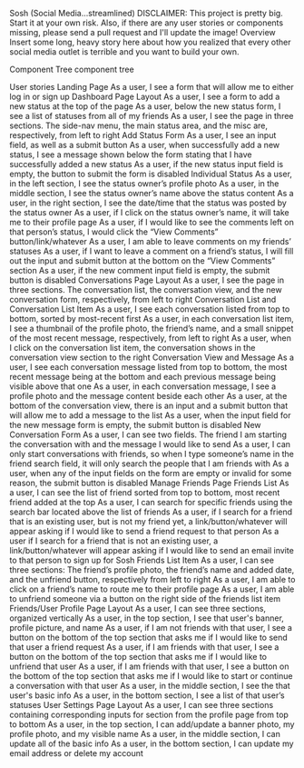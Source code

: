Sosh (Social Media...streamlined)
DISCLAIMER: This project is pretty big. Start it at your own risk. Also, if there are any user stories or components missing, please send a pull request and I'll update the image!
Overview
Insert some long, heavy story here about how you realized that every other social media outlet is terrible and you want to build your own.

Component Tree
component tree

User stories
Landing Page
As a user, I see a form that will allow me to either log in or sign up
Dashboard Page
Layout
As a user, I see a form to add a new status at the top of the page
As a user, below the new status form, I see a list of statuses from all of my friends
As a user, I see the page in three sections. The side-nav menu, the main status area, and the misc are, respectively, from left to right
Add Status Form
As a user, I see an input field, as well as a submit button
As a user, when successfully add a new status, I see a message shown below the form stating that I have successfully added a new status
As a user, if the new status input field is empty, the button to submit the form is disabled
Individual Status
As a user, in the left section, I see the status owner’s profile photo
As a user, in the middle section, I see the status owner’s name above the status content
As a user, in the right section, I see the date/time that the status was posted by the status owner
As a user, if I click on the status owner’s name, it will take me to their profile page
As a user, if I would like to see the comments left on that person’s status, I would click the “View Comments” button/link/whatever
As a user, I am able to leave comments on my friends’ statuses
As a user, if I want to leave a comment on a friend’s status, I will fill out the input and submit button at the bottom on the “View Comments” section
As a user, if the new comment input field is empty, the submit button is disabled
Conversations Page
Layout
As a user, I see the page in three sections. The conversation list, the conversation view, and the new conversation form, respectively, from left to right
Conversation List and Conversation List Item
As a user, I see each conversation listed from top to bottom, sorted by most-recent first
As a user, in each conversation list item, I see a thumbnail of the profile photo, the friend’s name, and a small snippet of the most recent message, respectively, from left to right
As a user, when I click on the conversation list item, the conversation shows in the conversation view section to the right
Conversation View and Message
As a user, I see each conversation message listed from top to bottom, the most recent message being at the bottom and each previous message being visible above that one
As a user, in each conversation message, I see a profile photo and the message content beside each other
As a user, at the bottom of the conversation view, there is an input and a submit button that will allow me to add a message to the list
As a user, when the input field for the new message form is empty, the submit button is disabled
New Conversation Form
As a user, I can see two fields. The friend I am starting the conversation with and the message I would like to send
As a user, I can only start conversations with friends, so when I type someone’s name in the friend search field, it will only search the people that I am friends with
As a user, when any of the input fields on the form are empty or invalid for some reason, the submit button is disabled
Manage Friends Page
Friends List
As a user, I can see the list of friend sorted from top to bottom, most recent friend added at the top
As a user, I can search for specific friends using the search bar located above the list of friends
As a user, if I search for a friend that is an existing user, but is not my friend yet, a link/button/whatever will appear asking if I would like to send a friend request to that person
As a user if I search for a friend that is not an existing user, a link/button/whatever will appear asking if I would like to send an email invite to that person to sign up for Sosh
Friends List Item
As a user, I can see three sections: The friend’s profile photo, the friend’s name and added date, and the unfriend button, respectively from left to right
As a user, I am able to click on a friend’s name to route me to their profile page
As a user, I am able to unfriend someone via a button on the right side of the friends list item
Friends/User Profile Page
Layout
As a user, I can see three sections, organized vertically
As a user, in the top section, I see that user's banner, profile picture, and name
As a user, if I am not friends with that user, I see a button on the bottom of the top section that asks me if I would like to send that user a friend request
As a user, if I am friends with that user, I see a button on the bottom of the top section that asks me if I would like to unfriend that user
As a user, if I am friends with that user, I see a button on the bottom of the top section that asks me if I would like to start or continue a conversation with that user
As a user, in the middle section, I see the that user's basic info
As a user, in the bottom section, I see a list of that user’s statuses
User Settings Page
Layout
As a user, I can see three sections containing corresponding inputs for section from the profile page from top to bottom
As a user, in the top section, I can add/update a banner photo, my profile photo, and my visible name
As a user, in the middle section, I can update all of the basic info
As a user, in the bottom section, I can update my email address or delete my account
